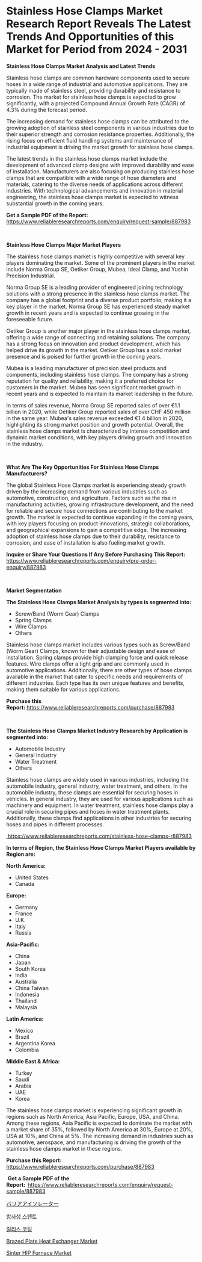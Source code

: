 <p><h1>Stainless Hose Clamps Market Research Report Reveals The Latest Trends And Opportunities of this Market for Period from 2024 - 2031</h1></p><p><strong>Stainless Hose Clamps Market Analysis and Latest Trends</strong></p>
<p><p>Stainless hose clamps are common hardware components used to secure hoses in a wide range of industrial and automotive applications. They are typically made of stainless steel, providing durability and resistance to corrosion. The market for stainless hose clamps is expected to grow significantly, with a projected Compound Annual Growth Rate (CAGR) of 4.3% during the forecast period.</p><p>The increasing demand for stainless hose clamps can be attributed to the growing adoption of stainless steel components in various industries due to their superior strength and corrosion resistance properties. Additionally, the rising focus on efficient fluid handling systems and maintenance of industrial equipment is driving the market growth for stainless hose clamps.</p><p>The latest trends in the stainless hose clamps market include the development of advanced clamp designs with improved durability and ease of installation. Manufacturers are also focusing on producing stainless hose clamps that are compatible with a wide range of hose diameters and materials, catering to the diverse needs of applications across different industries. With technological advancements and innovation in material engineering, the stainless hose clamps market is expected to witness substantial growth in the coming years.</p></p>
<p><strong>Get a Sample PDF of the Report:&nbsp;</strong> <a href="https://www.reliableresearchreports.com/enquiry/request-sample/887983">https://www.reliableresearchreports.com/enquiry/request-sample/887983</a></p>
<p>&nbsp;</p>
<p><strong>Stainless Hose Clamps Major Market Players</strong></p>
<p><p>The stainless hose clamps market is highly competitive with several key players dominating the market. Some of the prominent players in the market include Norma Group SE, Oetiker Group, Mubea, Ideal Clamp, and Yushin Precision Industrial.</p><p>Norma Group SE is a leading provider of engineered joining technology solutions with a strong presence in the stainless hose clamps market. The company has a global footprint and a diverse product portfolio, making it a key player in the market. Norma Group SE has experienced steady market growth in recent years and is expected to continue growing in the foreseeable future.</p><p>Oetiker Group is another major player in the stainless hose clamps market, offering a wide range of connecting and retaining solutions. The company has a strong focus on innovation and product development, which has helped drive its growth in the market. Oetiker Group has a solid market presence and is poised for further growth in the coming years.</p><p>Mubea is a leading manufacturer of precision steel products and components, including stainless hose clamps. The company has a strong reputation for quality and reliability, making it a preferred choice for customers in the market. Mubea has seen significant market growth in recent years and is expected to maintain its market leadership in the future.</p><p>In terms of sales revenue, Norma Group SE reported sales of over €1.1 billion in 2020, while Oetiker Group reported sales of over CHF 450 million in the same year. Mubea's sales revenue exceeded €1.4 billion in 2020, highlighting its strong market position and growth potential. Overall, the stainless hose clamps market is characterized by intense competition and dynamic market conditions, with key players driving growth and innovation in the industry.</p></p>
<p>&nbsp;</p>
<p><strong>What Are The Key Opportunities For Stainless Hose Clamps Manufacturers?</strong></p>
<p><p>The global Stainless Hose Clamps market is experiencing steady growth driven by the increasing demand from various industries such as automotive, construction, and agriculture. Factors such as the rise in manufacturing activities, growing infrastructure development, and the need for reliable and secure hose connections are contributing to the market growth. The market is expected to continue expanding in the coming years, with key players focusing on product innovations, strategic collaborations, and geographical expansions to gain a competitive edge. The increasing adoption of stainless hose clamps due to their durability, resistance to corrosion, and ease of installation is also fueling market growth.</p></p>
<p><strong>Inquire or Share Your Questions If Any Before Purchasing This Report:</strong> <a href="https://www.reliableresearchreports.com/enquiry/pre-order-enquiry/887983">https://www.reliableresearchreports.com/enquiry/pre-order-enquiry/887983</a></p>
<p>&nbsp;</p>
<p><strong>Market Segmentation</strong></p>
<p><strong>The Stainless Hose Clamps Market Analysis by types is segmented into:</strong></p>
<p><ul><li>Screw/Band (Worm Gear) Clamps</li><li>Spring Clamps</li><li>Wire Clamps</li><li>Others</li></ul></p>
<p><p>Stainless hose clamps market includes various types such as Screw/Band (Worm Gear) Clamps, known for their adjustable design and ease of installation. Spring clamps provide high clamping force and quick release features. Wire clamps offer a tight grip and are commonly used in automotive applications. Additionally, there are other types of hose clamps available in the market that cater to specific needs and requirements of different industries. Each type has its own unique features and benefits, making them suitable for various applications.</p></p>
<p><strong>Purchase this Report:&nbsp;</strong><a href="https://www.reliableresearchreports.com/purchase/887983">https://www.reliableresearchreports.com/purchase/887983</a></p>
<p>&nbsp;</p>
<p><strong>The Stainless Hose Clamps Market Industry Research by Application is segmented into:</strong></p>
<p><ul><li>Automobile Industry</li><li>General Industry</li><li>Water Treatment</li><li>Others</li></ul></p>
<p><p>Stainless hose clamps are widely used in various industries, including the automobile industry, general industry, water treatment, and others. In the automobile industry, these clamps are essential for securing hoses in vehicles. In general industry, they are used for various applications such as machinery and equipment. In water treatment, stainless hose clamps play a crucial role in securing pipes and hoses in water treatment plants. Additionally, these clamps find applications in other industries for securing hoses and pipes in different processes.</p></p>
<p><a href="https://www.reliableresearchreports.com/stainless-hose-clamps-r887983">&nbsp;https://www.reliableresearchreports.com/stainless-hose-clamps-r887983</a></p>
<p><strong>In terms of Region, the Stainless Hose Clamps Market Players available by Region are:</strong></p>
<p>
    <p> <strong> North America: </strong>
        <ul>
            <li>United States</li>
            <li>Canada</li>
        </ul>
        </p> 
    <p> <strong> Europe: </strong>
        <ul>
            <li>Germany</li>
            <li>France</li>
            <li>U.K.</li>
            <li>Italy</li>
            <li>Russia</li>
        </ul>
        </p> 
    <p> <strong> Asia-Pacific: </strong>
        <ul>
            <li>China</li>
            <li>Japan</li>
            <li>South Korea</li>
            <li>India</li>
            <li>Australia</li>
            <li>China Taiwan</li>
            <li>Indonesia</li>
            <li>Thailand</li>
            <li>Malaysia</li>
        </ul>
        </p> 
    <p> <strong> Latin America: </strong>
        <ul>
            <li>Mexico</li>
            <li>Brazil</li>
            <li>Argentina Korea</li>
            <li>Colombia</li>
        </ul>
        </p> 
    <p> <strong> Middle East & Africa: </strong>
        <ul>
            <li>Turkey</li>
            <li>Saudi</li>
            <li>Arabia</li>
            <li>UAE</li>
            <li>Korea</li>
        </ul>
    </p>
    </p>
<p><p>The stainless hose clamps market is experiencing significant growth in regions such as North America, Asia Pacific, Europe, USA, and China. Among these regions, Asia Pacific is expected to dominate the market with a market share of 35%, followed by North America at 30%, Europe at 20%, USA at 10%, and China at 5%. The increasing demand in industries such as automotive, aerospace, and manufacturing is driving the growth of the stainless hose clamps market in these regions.</p></p>
<p><strong>Purchase this Report: </strong><a href="https://www.reliableresearchreports.com/purchase/887983">https://www.reliableresearchreports.com/purchase/887983</a></p>
<p>&nbsp;<strong>Get a Sample PDF of the Report:&nbsp;&nbsp;</strong><a href="https://www.reliableresearchreports.com/enquiry/request-sample/887983">https://www.reliableresearchreports.com/enquiry/request-sample/887983</a></p>
<p><strong></strong></p>
<p><p><a href="https://github.com/AhmadMann1950/Market-Research-Report-List-1/blob/main/9171118155088.md">バリアアイソレーター</a></p><p><a href="https://github.com/asratman/Market-Research-Report-List-1/blob/main/5253277165760.md">방사성 스텐트</a></p><p><a href="https://medium.com/@dandier2003/%EB%A6%B4%EB%A6%AC%EC%8A%A4-%EC%BD%94%ED%8C%85-%EC%8B%9C%EC%9E%A5-%EC%A0%90%EC%9C%A0%EC%9C%A8-%EA%B7%9C%EB%AA%A8-%EB%8F%99%ED%96%A5-%EC%82%B0%EC%97%85-%EB%B6%84%EC%84%9D-%EB%B3%B4%EA%B3%A0%EC%84%9C-%EC%9D%91%EC%9A%A9-%EB%B6%84%EC%95%BC%EB%B3%84-%EB%A0%88%EC%9D%B4%EB%B8%94-%ED%85%8C%EC%9D%B4%ED%94%84-%EC%9C%84%EC%83%9D-%EC%82%B0%EC%97%85%EC%9A%A9-%EC%9D%98%EB%A3%8C-%EC%9D%8C%EC%8B%9D-%EA%B8%B0%ED%83%80-%EC%9C%A0%ED%98%95%EB%B3%84-%EC%8B%A4%EB%A6%AC%EC%BD%98-%EB%B9%84%EC%8B%A4%EB%A6%AC%EC%BD%98-%EB%B0%8F-2024%EB%85%84%EB%B6%80%ED%84%B0-afcab22ff568">릴리스 코팅</a></p><p><a href="https://github.com/ajohirul8010/Market-Research-Report-List-1/blob/main/brazed-plate-heat-exchanger-market.md">Brazed Plate Heat Exchanger Market</a></p><p><a href="https://github.com/kpvmspce33/Market-Research-Report-List-1/blob/main/sinter-hip-furnace-market.md">Sinter HIP Furnace Market</a></p></p>